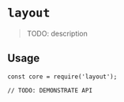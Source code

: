 # `layout`

> TODO: description

## Usage

```
const core = require('layout');

// TODO: DEMONSTRATE API
```
